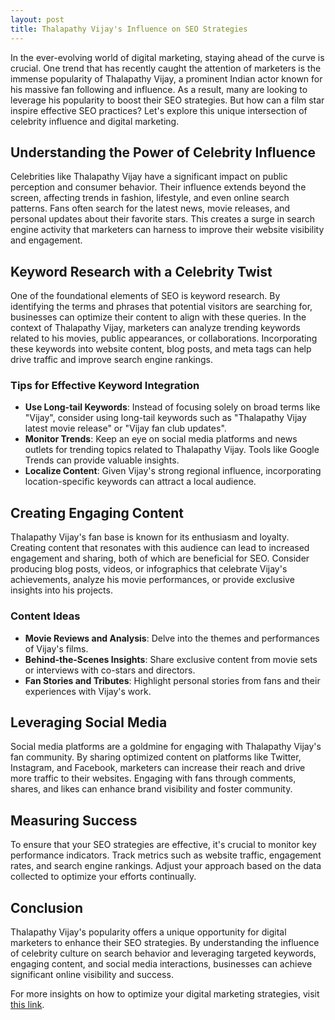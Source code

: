```yaml
---
layout: post
title: Thalapathy Vijay's Influence on SEO Strategies
---
```



In the ever-evolving world of digital marketing, staying ahead of the curve is crucial. One trend that has recently caught the attention of marketers is the immense popularity of Thalapathy Vijay, a prominent Indian actor known for his massive fan following and influence. As a result, many are looking to leverage his popularity to boost their SEO strategies. But how can a film star inspire effective SEO practices? Let's explore this unique intersection of celebrity influence and digital marketing.

## Understanding the Power of Celebrity Influence

Celebrities like Thalapathy Vijay have a significant impact on public perception and consumer behavior. Their influence extends beyond the screen, affecting trends in fashion, lifestyle, and even online search patterns. Fans often search for the latest news, movie releases, and personal updates about their favorite stars. This creates a surge in search engine activity that marketers can harness to improve their website visibility and engagement.

## Keyword Research with a Celebrity Twist

One of the foundational elements of SEO is keyword research. By identifying the terms and phrases that potential visitors are searching for, businesses can optimize their content to align with these queries. In the context of Thalapathy Vijay, marketers can analyze trending keywords related to his movies, public appearances, or collaborations. Incorporating these keywords into website content, blog posts, and meta tags can help drive traffic and improve search engine rankings.

### Tips for Effective Keyword Integration

- **Use Long-tail Keywords**: Instead of focusing solely on broad terms like "Vijay", consider using long-tail keywords such as "Thalapathy Vijay latest movie release" or "Vijay fan club updates".
- **Monitor Trends**: Keep an eye on social media platforms and news outlets for trending topics related to Thalapathy Vijay. Tools like Google Trends can provide valuable insights.
- **Localize Content**: Given Vijay's strong regional influence, incorporating location-specific keywords can attract a local audience.

## Creating Engaging Content

Thalapathy Vijay's fan base is known for its enthusiasm and loyalty. Creating content that resonates with this audience can lead to increased engagement and sharing, both of which are beneficial for SEO. Consider producing blog posts, videos, or infographics that celebrate Vijay's achievements, analyze his movie performances, or provide exclusive insights into his projects.

### Content Ideas

- **Movie Reviews and Analysis**: Delve into the themes and performances of Vijay's films.
- **Behind-the-Scenes Insights**: Share exclusive content from movie sets or interviews with co-stars and directors.
- **Fan Stories and Tributes**: Highlight personal stories from fans and their experiences with Vijay's work.

## Leveraging Social Media

Social media platforms are a goldmine for engaging with Thalapathy Vijay's fan community. By sharing optimized content on platforms like Twitter, Instagram, and Facebook, marketers can increase their reach and drive more traffic to their websites. Engaging with fans through comments, shares, and likes can enhance brand visibility and foster community.

## Measuring Success

To ensure that your SEO strategies are effective, it's crucial to monitor key performance indicators. Track metrics such as website traffic, engagement rates, and search engine rankings. Adjust your approach based on the data collected to optimize your efforts continually.

## Conclusion

Thalapathy Vijay's popularity offers a unique opportunity for digital marketers to enhance their SEO strategies. By understanding the influence of celebrity culture on search behavior and leveraging targeted keywords, engaging content, and social media interactions, businesses can achieve significant online visibility and success.

For more insights on how to optimize your digital marketing strategies, visit [this link](https://seoblogtool.com/).
